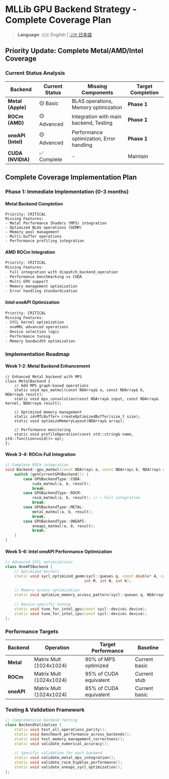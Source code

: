 # MLLib GPU Backend Strategy - Complete Coverage Plan

> **Language**: 🇺🇸 English | [🇯🇵 日本語](GPU_STRATEGY_ja.md)

## Priority Update: Complete Metal/AMD/Intel Coverage

### Current Status Analysis

| Backend | Current Status | Missing Components | Target Completion |
|---------|---------------|-------------------|-------------------|
| **Metal (Apple)** | 🟡 Basic | BLAS operations, Memory optimization | **Phase 1** |
| **ROCm (AMD)** | 🟡 Advanced | Integration with main backend, Testing | **Phase 1** |  
| **oneAPI (Intel)** | 🟡 Advanced | Performance optimization, Error handling | **Phase 1** |
| **CUDA (NVIDIA)** | ✅ Complete | - | Maintain |

## Complete Coverage Implementation Plan

### Phase 1: Immediate Implementation (0-3 months)

#### Metal Backend Completion
```objectivec++
Priority: CRITICAL
Missing Features:
- Metal Performance Shaders (MPS) integration
- Optimized BLAS operations (GEMM)
- Memory pool management
- Multi-buffer operations
- Performance profiling integration
```

#### AMD ROCm Integration
```cpp  
Priority: CRITICAL
Missing Features:
- Full integration with dispatch_backend_operation
- Performance benchmarking vs CUDA
- Multi-GPU support
- Memory management optimization
- Error handling standardization
```

#### Intel oneAPI Optimization
```cpp
Priority: CRITICAL  
Missing Features:
- SYCL kernel optimization
- oneMKL advanced operations
- Device selection logic
- Performance tuning
- Memory bandwidth optimization
```

### Implementation Roadmap

#### Week 1-2: Metal Backend Enhancement
```objectivec++
// Enhanced Metal backend with MPS
class MetalBackend {
    // Add MPS graph-based operations
    static void mps_matmul(const NDArray& a, const NDArray& b, NDArray& result);
    static void mps_convolution(const NDArray& input, const NDArray& kernel, NDArray& result);
    
    // Optimized memory management
    static id<MTLBuffer> createOptimizedBuffer(size_t size);
    static void optimizeMemoryLayout(NDArray& array);
    
    // Performance monitoring
    static void profileOperation(const std::string& name, std::function<void()> op);
};
```

#### Week 3-4: ROCm Full Integration
```cpp
// Complete ROCm integration
void Backend::gpu_matmul(const NDArray& a, const NDArray& b, NDArray& result) {
    switch (getCurrentGPUBackend()) {
        case GPUBackendType::CUDA:
            cuda_matmul(a, b, result);
            break;
        case GPUBackendType::ROCM:
            rocm_matmul(a, b, result); // ← Full integration
            break;
        case GPUBackendType::METAL:
            metal_matmul(a, b, result);
            break;
        case GPUBackendType::ONEAPI:
            oneapi_matmul(a, b, result);
            break;
    }
}
```

#### Week 5-6: Intel oneAPI Performance Optimization
```cpp
// Advanced SYCL optimizations
class OneAPIBackend {
    // Optimized kernels
    static void sycl_optimized_gemm(sycl::queue& q, const double* A, const double* B, double* C, 
                                   int M, int N, int K);
    
    // Memory access optimization
    static void optimize_memory_access_pattern(sycl::queue& q, NDArray& array);
    
    // Device-specific tuning
    static void tune_for_intel_gpu(const sycl::device& device);
    static void tune_for_intel_cpu(const sycl::device& device);
};
```

### Performance Targets

| Backend | Operation | Target Performance | Baseline |
|---------|-----------|-------------------|----------|
| **Metal** | Matrix Mult (1024x1024) | 90% of MPS optimized | Current basic |
| **ROCm** | Matrix Mult (1024x1024) | 95% of CUDA equivalent | Current stub |
| **oneAPI** | Matrix Mult (1024x1024) | 85% of CUDA equivalent | Current basic |

### Testing & Validation Framework

```cpp
// Comprehensive backend testing
class BackendValidation {
    static void test_all_operations_parity();
    static void benchmark_performance_across_backends();
    static void test_memory_management_correctness();
    static void validate_numerical_accuracy();
    
    // Specific validation for each backend
    static void validate_metal_mps_integration();
    static void validate_rocm_hipblas_performance();  
    static void validate_oneapi_sycl_optimization();
};
```
